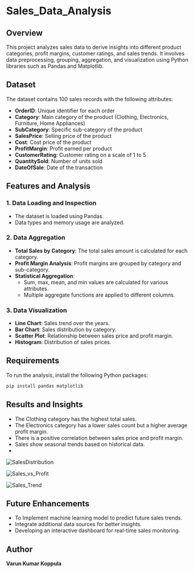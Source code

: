 # Sales_Data_Analysis

## Overview
This project analyzes sales data to derive insights into different product categories, profit margins, customer ratings, and sales trends. It involves data preprocessing, grouping, aggregation, and visualization using Python libraries such as Pandas and Matplotlib.

## Dataset
The dataset contains 100 sales records with the following attributes:
- **OrderID**: Unique identifier for each order
- **Category**: Main category of the product (Clothing, Electronics, Furniture, Home Appliances)
- **SubCategory**: Specific sub-category of the product
- **SalesPrice**: Selling price of the product
- **Cost**: Cost price of the product
- **ProfitMargin**: Profit earned per product
- **CustomerRating**: Customer rating on a scale of 1 to 5
- **QuantitySold**: Number of units sold
- **DateOfSale**: Date of the transaction

## Features and Analysis
### 1. Data Loading and Inspection
- The dataset is loaded using Pandas.
- Data types and memory usage are analyzed.

### 2. Data Aggregation
- **Total Sales by Category**: The total sales amount is calculated for each category.
- **Profit Margin Analysis**: Profit margins are grouped by category and sub-category.
- **Statistical Aggregation**:
  - Sum, max, mean, and min values are calculated for various attributes.
  - Multiple aggregate functions are applied to different columns.

### 3. Data Visualization
- **Line Chart**: Sales trend over the years.
- **Bar Chart**: Sales distribution by category.
- **Scatter Plot**: Relationship between sales price and profit margin.
- **Histogram**: Distribution of sales prices.

## Requirements
To run the analysis, install the following Python packages:
```bash
pip install pandas matplotlib
```
## Results and Insights
- The Clothing category has the highest total sales.
- The Electronics category has a lower sales count but a higher average profit margin.
- There is a positive correlation between sales price and profit margin.
- Sales show seasonal trends based on historical data.
- 
![SalesDistribution](https://github.com/user-attachments/assets/daba36fa-aa3f-4985-ba7d-56e9dbb1bf01)

![Sales_vs_Profit](https://github.com/user-attachments/assets/f6fa2f60-50db-4062-8587-c757fe6dfaa0)

![Sales_Trend](https://github.com/user-attachments/assets/0a4c033c-ee05-49bf-9b34-56883b277970)



  

## Future Enhancements
- To Implement machine learning model to predict future sales trends.
- Integrate additional data sources for better insights.
- Developing an interactive dashboard for real-time sales monitoring.

## Author
**Varun Kumar Koppula**



